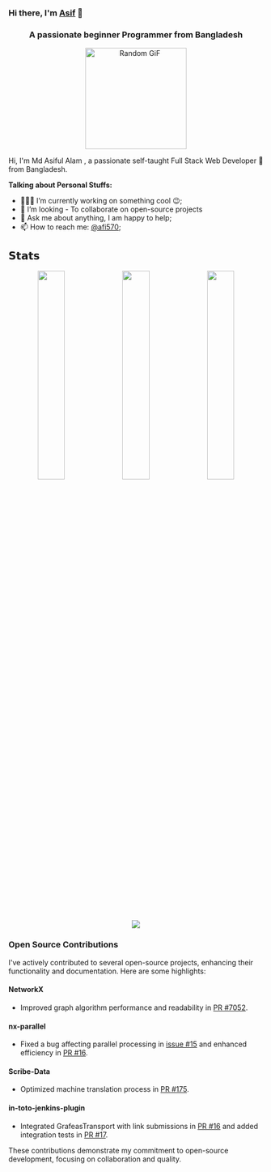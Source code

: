 


### Hi there, I'm [Asif](https://github.com/axif0) 👋
<h3 align="center">A passionate beginner Programmer from Bangladesh</h3>

<p align="center">
  <img height="200" src="https://github-readme-utils.vercel.app/api/gif/anime" alt="Random GiF">
</p>

Hi, I'm Md Asiful Alam , a passionate self-taught Full Stack Web Developer 🚀 from Bangladesh.

**Talking about Personal Stuffs:**

- 👨🏽‍💻 I’m currently working on something cool :wink:;
- 🌱 I’m looking - To collaborate on open-source projects
- 💬 Ask me about anything, I am happy to help;
- 📫 How to reach me: [@afi570](muhamadasif570@gmail.com);

## 𝗦𝘁𝗮𝘁𝘀
<div align="center" > 
<div>
<img src="http://github-profile-summary-cards.vercel.app/api/cards/stats?username=axif0&theme=github_dark" width="32.5%">
<img src="http://github-profile-summary-cards.vercel.app/api/cards/repos-per-language?username=axif0&theme=github_dark" width="32.5%">
<img src="http://github-profile-summary-cards.vercel.app/api/cards/productive-time?username=axif0&theme=github_dark&utcOffset=8" width="32.5%">
 
</div>

 [![](https://visitcount.itsvg.in/api?id=axif0&icon=0&color=0)](https://visitcount.itsvg.in)
 
</div>
 
### Open Source Contributions

I've actively contributed to several open-source projects, enhancing their functionality and documentation. Here are some highlights:

#### NetworkX
- Improved graph algorithm performance and readability in [PR #7052](https://github.com/networkx/networkx/pull/7052).

#### nx-parallel
- Fixed a bug affecting parallel processing in [issue #15](https://github.com/networkx/nx-parallel/issues/15) and enhanced efficiency in [PR #16](https://github.com/networkx/nx-parallel/pull/16).

#### Scribe-Data
- Optimized machine translation process in [PR #175](https://github.com/scribe-org/Scribe-Data/pull/175).

#### in-toto-jenkins-plugin
- Integrated GrafeasTransport with link submissions in [PR #16](https://github.com/in-toto/in-toto-jenkins-plugin/pull/16) and added integration tests in [PR #17](https://github.com/in-toto/in-toto-jenkins-plugin/pull/17).

These contributions demonstrate my commitment to open-source development, focusing on collaboration and quality.
